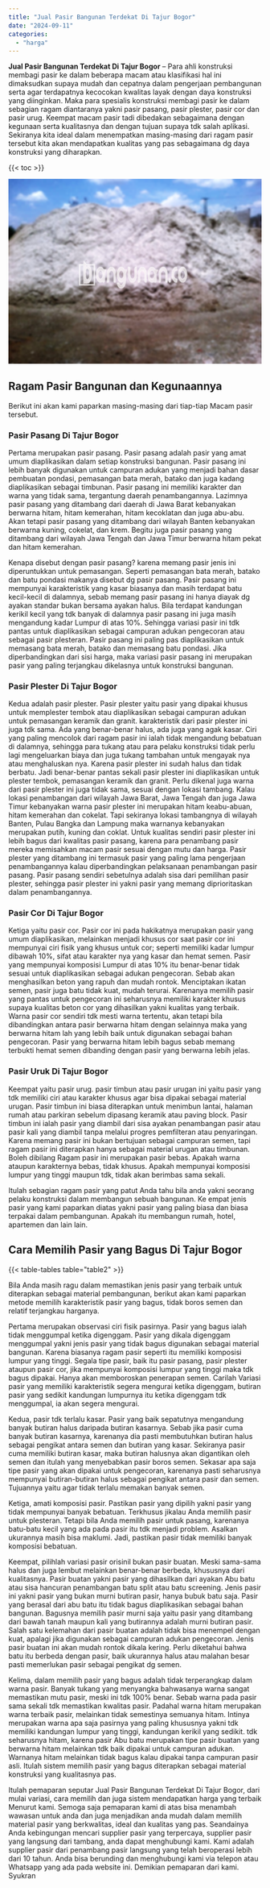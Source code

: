 ```yaml
---
title: "Jual Pasir Bangunan Terdekat Di Tajur Bogor"
date: "2024-09-11"
categories: 
  - "harga"
---
```


**Jual Pasir Bangunan Terdekat Di Tajur Bogor** – Para ahli konstruksi membagi pasir ke dalam beberapa macam atau klasifikasi hal ini dimaksudkan supaya mudah dan cepatnya dalam pengerjaan pembangunan serta agar terdapatnya kecocokan kwalitas layak dengan daya konstruksi yang diinginkan. Maka para spesialis konstruksi membagi pasir ke dalam sebagian ragam diantaranya yakni pasir pasang, pasir plester, pasir cor dan pasir urug. Keempat macam pasir tadi dibedakan sebagaimana dengan kegunaan serta kualitasnya dan dengan tujuan supaya tdk salah aplikasi. Sekiranya kita ideal dalam menempatkan masing-masing dari ragam pasir tersebut kita akan mendapatkan kualitas yang pas sebagaimana dg daya konstruksi yang diharapkan.

{{< toc >}}

![Jual Pasir Bangunan Terdekat Di Tajur Bogor](/images/jual-pasir-bangunan-13.png)

## Ragam Pasir Bangunan dan Kegunaannya

Berikut ini akan kami paparkan masing-masing dari tiap-tiap Macam pasir tersebut.

### Pasir Pasang Di Tajur Bogor

Pertama merupakan pasir pasang. Pasir pasang adalah pasir yang amat umum diaplikasikan dalam setiap konstruksi bangunan. Pasir pasang ini lebih banyak digunakan untuk campuran adukan yang menjadi bahan dasar pembuatan pondasi, pemasangan bata merah, batako dan juga kadang diaplikasikan sebagai timbunan. Pasir pasang ini memiliki karakter dan warna yang tidak sama, tergantung daerah penambangannya. Lazimnya pasir pasang yang ditambang dari daerah di Jawa Barat kebanyakan berwarna hitam, hitam kemerahan, hitam kecoklatan dan juga abu-abu. Akan tetapi pasir pasang yang ditambang dari wilayah Banten kebanyakan berwarna kuning, cokelat, dan krem. Begitu juga pasir pasang yang ditambang dari wilayah Jawa Tengah dan Jawa Timur berwarna hitam pekat dan hitam kemerahan.

Kenapa disebut dengan pasir pasang? karena memang pasir jenis ini diperuntukkan untuk pemasangan. Seperti pemasangan bata merah, batako dan batu pondasi makanya disebut dg pasir pasang. Pasir pasang ini mempunyai karakteristik yang kasar biasanya dan masih terdapat batu kecil-kecil di dalamnya, sebab memang pasir pasang ini hanya diayak dg ayakan standar bukan bersama ayakan halus. Bila terdapat kandungan kerikil kecil yang tdk banyak di dalamnya pasir pasang ini juga masih mengandung kadar Lumpur di atas 10%. Sehingga variasi pasir ini tdk pantas untuk diaplikasikan sebagai campuran adukan pengecoran atau sebagai pasir plesteran. Pasir pasang ini paling pas diaplikasikan untuk memasang bata merah, batako dan memasang batu pondasi. Jika diperbandingkan dari sisi harga, maka variasi pasir pasang ini merupakan pasir yang paling terjangkau dikelasnya untuk konstruksi bangunan.

### Pasir Plester Di Tajur Bogor

Kedua adalah pasir plester. Pasir plester yaitu pasir yang dipakai khusus untuk memplester tembok atau diaplikasikan sebagai campuran adukan untuk pemasangan keramik dan granit. karakteristik dari pasir plester ini juga tdk sama. Ada yang benar-benar halus, ada juga yang agak kasar. Ciri yang paling mencolok dari ragam pasir ini ialah tidak mengandung bebatuan di dalamnya, sehingga para tukang atau para pelaku konstruksi tidak perlu lagi mengeluarkan biaya dan juga tukang tambahan untuk mengayak nya atau menghaluskan nya. Karena pasir plester ini sudah halus dan tidak berbatu. Jadi benar-benar pantas sekali pasir plester ini diaplikasikan untuk plester tembok, pemasangan keramik dan granit. Perlu dikenal juga warna dari pasir plester ini juga tidak sama, sesuai dengan lokasi tambang. Kalau lokasi penambangan dari wilayah Jawa Barat, Jawa Tengah dan juga Jawa Timur kebanyakan warna pasir plester ini merupakan hitam keabu-abuan, hitam kemerahan dan cokelat. Tapi sekiranya lokasi tambangnya di wilayah Banten, Pulau Bangka dan Lampung maka warnanya kebanyakan merupakan putih, kuning dan coklat. Untuk kualitas sendiri pasir plester ini lebih bagus dari kwalitas pasir pasang, karena para penambang pasir mereka memisahkan macam pasir sesuai dengan mutu dan harga. Pasir plester yang ditambang ini termasuk pasir yang paling lama pengerjaan penambangannya kalau diperbandingkan pelaksanaan penambangan pasir pasang. Pasir pasang sendiri sebetulnya adalah sisa dari pemilihan pasir plester, sehingga pasir plester ini yakni pasir yang memang diprioritaskan dalam penambangannya.

### Pasir Cor Di Tajur Bogor

Ketiga yaitu pasir cor. Pasir cor ini pada hakikatnya merupakan pasir yang umum diaplikasikan, melainkan menjadi khusus cor saat pasir cor ini mempunyai ciri fisik yang khusus untuk cor; seperti memiliki kadar lumpur dibawah 10%, sifat atau karakter nya yang kasar dan hemat semen. Pasir yang mempunyai komposisi Lumpur di atas 10% itu benar-benar tidak sesuai untuk diaplikasikan sebagai adukan pengecoran. Sebab akan menghasilkan beton yang rapuh dan mudah rontok. Menciptakan ikatan semen, pasir juga batu tidak kuat, mudah terurai. Karenanya memilih pasir yang pantas untuk pengecoran ini seharusnya memiliki karakter khusus supaya kualitas beton cor yang dihasilkan yakni kualitas yang terbaik. Warna pasir cor sendiri tdk mesti warna tertentu, akan tetapi bila dibandingkan antara pasir berwarna hitam dengan selainnya maka yang berwarna hitam lah yang lebih baik untuk digunakan sebagai bahan pengecoran. Pasir yang berwarna hitam lebih bagus sebab memang terbukti hemat semen dibanding dengan pasir yang berwarna lebih jelas.

### Pasir Uruk Di Tajur Bogor

Keempat yaitu pasir urug. pasir timbun atau pasir urugan ini yaitu pasir yang tdk memiliki ciri atau karakter khusus agar bisa dipakai sebagai material urugan. Pasir timbun ini biasa diterapkan untuk menimbun lantai, halaman rumah atau parkiran sebelum dipasang keramik atau paving block. Pasir timbun ini ialah pasir yang diambil dari sisa ayakan penambangan pasir atau pasir kali yang diambil tanpa melalui progres pemfilteran atau penyaringan. Karena memang pasir ini bukan bertujuan sebagai campuran semen, tapi ragam pasir ini diterapkan hanya sebagai material urugan atau timbunan. Boleh dibilang Ragam pasir ini merupakan pasir bebas. Apakah warna ataupun karakternya bebas, tidak khusus. Apakah mempunyai komposisi lumpur yang tinggi maupun tdk, tidak akan berimbas sama sekali.

Itulah sebagian ragam pasir yang patut Anda tahu bila anda yakni seorang pelaku konstruksi dalam membangun sebuah bangunan. Ke empat jenis pasir yang kami paparkan diatas yakni pasir yang paling biasa dan biasa terpakai dalam pembangunan. Apakah itu membangun rumah, hotel, apartemen dan lain lain.

## Cara Memilih Pasir yang Bagus Di Tajur Bogor

{{< table-tables table="table2" >}}

Bila Anda masih ragu dalam memastikan jenis pasir yang terbaik untuk diterapkan sebagai material pembangunan, berikut akan kami paparkan metode memilih karakteristik pasir yang bagus, tidak boros semen dan relatif terjangkau harganya.

Pertama merupakan observasi ciri fisik pasirnya. Pasir yang bagus ialah tidak menggumpal ketika digenggam. Pasir yang dikala digenggam menggumpal yakni jenis pasir yang tidak bagus digunakan sebagai material bangunan. Karena biasanya ragam pasir seperti itu memiliki komposisi lumpur yang tinggi. Segala tipe pasir, baik itu pasir pasang, pasir plester ataupun pasir cor, jika mempunyai komposisi lumpur yang tinggi maka tdk bagus dipakai. Hanya akan memboroskan penerapan semen. Carilah Variasi pasir yang memiliki karakteristik segera mengurai ketika digenggam, butiran pasir yang sedikit kandungan lumpurnya itu ketika digenggam tdk menggumpal, ia akan segera mengurai.

Kedua, pasir tdk terlalu kasar. Pasir yang baik sepatutnya mengandung banyak butiran halus daripada butiran kasarnya. Sebab jika pasir cuma banyak butiran kasarnya, karenanya dia pasti membutuhkan butiran halus sebagai pengikat antara semen dan butiran yang kasar. Sekiranya pasir cuma memiliki butiran kasar, maka butiran halusnya akan digantikan oleh semen dan itulah yang menyebabkan pasir boros semen. Sekasar apa saja tipe pasir yang akan dipakai untuk pengecoran, karenanya pasti seharusnya mempunyai butiran-butiran halus sebagai pengikat antara pasir dan semen. Tujuannya yaitu agar tidak terlalu memakan banyak semen.

Ketiga, amati komposisi pasir. Pastikan pasir yang dipilih yakni pasir yang tidak mempunyai banyak bebatuan. Terkhusus jikalau Anda memilih pasir untuk plesteran. Tetapi bila Anda memilih pasir untuk pasang, karenanya batu-batu kecil yang ada pada pasir itu tdk menjadi problem. Asalkan ukurannya masih bisa maklumi. Jadi, pastikan pasir tidak memiliki banyak komposisi bebatuan.

Keempat, pilihlah variasi pasir orisinil bukan pasir buatan. Meski sama-sama halus dan juga lembut melainkan benar-benar berbeda, khususnya dari kualitasnya. Pasir buatan yakni pasir yang dihasilkan dari ayakan Abu batu atau sisa hancuran penambangan batu split atau batu screening. Jenis pasir ini yakni pasir yang bukan murni butiran pasir, hanya bubuk batu saja. Pasir yang berasal dari abu batu itu tidak bagus diaplikasikan sebagai bahan bangunan. Bagusnya memilih pasir murni saja yaitu pasir yang ditambang dari bawah tanah maupun kali yang butirannya adalah murni butiran pasir. Salah satu kelemahan dari pasir buatan adalah tidak bisa menempel dengan kuat, apalagi jika digunakan sebagai campuran adukan pengecoran. Jenis pasir buatan ini akan mudah rontok dikala kering. Perlu diketahui bahwa batu itu berbeda dengan pasir, baik ukurannya halus atau malahan besar pasti memerlukan pasir sebagai pengikat dg semen.

Kelima, dalam memilih pasir yang bagus adalah tidak terperangkap dalam warna pasir. Banyak tukang yang menyangka bahwasanya warna sangat memastikan mutu pasir, meski ini tdk 100% benar. Sebab warna pada pasir sama sekali tdk memastikan kwalitas pasir. Padahal warna hitam merupakan warna terbaik pasir, melainkan tidak semestinya semuanya hitam. Intinya merupakan warna apa saja pasirnya yang paling khususnya yakni tdk memiliki kandungan lumpur yang tinggi, kandungan kerikil yang sedikit. tdk seharusnya hitam, karena pasir Abu batu merupakan tipe pasir buatan yang berwarna hitam melainkan tdk baik dipakai untuk campuran adukan. Warnanya hitam melainkan tidak bagus kalau dipakai tanpa campuran pasir asli. Itulah sistem memilih pasir yang bagus diterapkan sebagai material konstruksi yang kualitasnya pas.

Itulah pemaparan seputar Jual Pasir Bangunan Terdekat Di Tajur Bogor, dari mulai variasi, cara memilih dan juga sistem mendapatkan harga yang terbaik Menurut kami. Semoga saja pemaparan kami di atas bisa menambah wawasan untuk anda dan juga menjadikan anda mudah dalam memilih material pasir yang berkwalitas, ideal dan kualitas yang pas. Seandainya Anda kebingungan mencari supplier pasir yang terpercaya, supplier pasir yang langsung dari tambang, anda dapat menghubungi kami. Kami adalah supplier pasir dari penambang pasir langsung yang telah beroperasi lebih dari 10 tahun. Anda bisa berunding dan menghubungi kami via telepon atau Whatsapp yang ada pada website ini. Demikian pemaparan dari kami. Syukran
